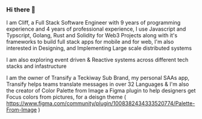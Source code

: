 ### Hi there 👋

I am Cliff, a Full Stack Software Engineer with 9 years of programming experience and 4 years of professional experience, I use Javascript and Typscript, Golang, Rust and Solidity for Web3 Projects along with it's frameworks to build full stack apps for mobile and for web, I'm also interested in Designing, and Implementing Large scale distributed systems

I am also exploring event driven & Reactive systems across different tech stacks and infastructure

I am the owner of Transify a Teckiway Sub Brand, my personal SAAs app, Transify helps teams translate messages in over 32  Languages & I'm also the creator of Color Palette from Image a Figma plugin to help designers get Focus colors from pictures, for a deisgn theme ( https://www.figma.com/community/plugin/1008382434333520774/Palette-From-Image )
